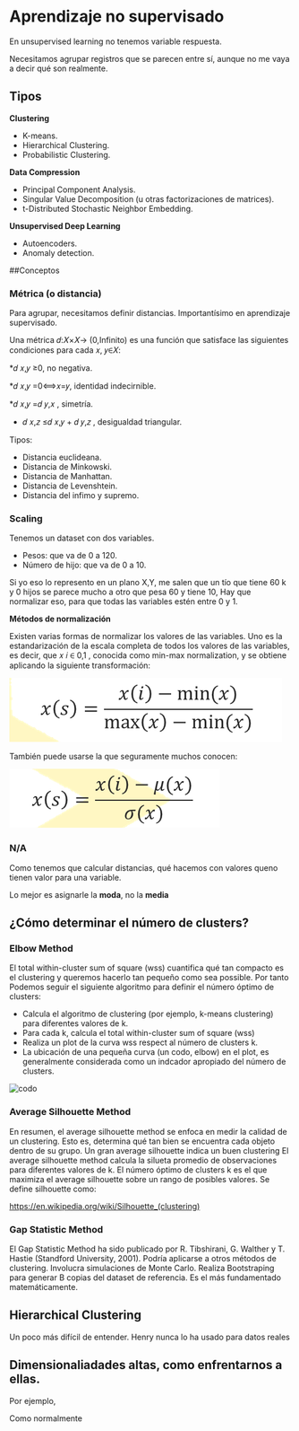 # Aprendizaje no supervisado

En unsupervised learning no tenemos variable respuesta.

Necesitamos agrupar registros que se parecen entre sí, aunque no me vaya a decir qué son realmente. 

## Tipos
**Clustering**

* K-means.
* Hierarchical Clustering.
* Probabilistic Clustering.

**Data Compression**

* Principal Component Analysis.
* Singular Value Decomposition (u otras factorizaciones de matrices).
* t-Distributed Stochastic Neighbor Embedding. 

**Unsupervised Deep Learning**

* Autoencoders.
* Anomaly detection.


##Conceptos 

### Métrica (o distancia)

Para agrupar, necesitamos definir distancias. Importantísimo en aprendizaje supervisado. 

Una métrica 𝑑:𝑋×𝑋→ (0,Infinito)  es una función que satisface las siguientes condiciones para cada 𝑥, 𝑦∈𝑋:

*𝑑 𝑥,𝑦 ≥0, no negativa.

*𝑑 𝑥,𝑦 =0⟺𝑥=𝑦, identidad indecirnible.

*𝑑 𝑥,𝑦 =𝑑 𝑦,𝑥 , simetría.

* 𝑑 𝑥,𝑧 ≤𝑑 𝑥,𝑦 + 𝑑 𝑦,𝑧 , desigualdad triangular.

Tipos:

* Distancia euclideana.
* Distancia de Minkowski.
* Distancia de Manhattan.
* Distancia de Levenshtein.
* Distancia del infimo y supremo.

### Scaling

Tenemos un dataset con dos variables.

- Pesos: que va de 0 a 120. 
- Número de hijo: que va de 0 a 10. 

Si yo eso lo represento en un plano X,Y, me salen que un tío que tiene 60 k y 0 hijos se parece mucho a otro que pesa 60 y tiene 10, Hay que normalizar eso, para que todas las variables estén entre 0 y 1. 

**Métodos de normalización**

Existen varias formas de normalizar los valores de las variables. Uno es la estandarización de la escala completa de todos los valores de las variables, es decir, que  𝑥 𝑖 ∈ 0,1 , conocida como min-max normalization, y se obtiene aplicando la siguiente transformación:

![f1](media/formula1.PNG) 

También puede usarse la que seguramente muchos conocen:

![f1](media/formula2.PNG) 

### N/A

Como tenemos que calcular distancias, qué hacemos con valores queno tienen valor para una variable. 

Lo mejor es asignarle la **moda**, no la **media**


## ¿Cómo determinar el número de clusters?

### Elbow Method

El total within-cluster sum of square (wss) cuantifica qué tan compacto es el clustering y queremos hacerlo tan pequeño como sea possible. Por tanto Podemos seguir el siguiente algoritmo para definir el número óptimo de clusters:

* Calcula el algoritmo de clustering (por ejemplo, k-means clustering) para diferentes valores de k.
* Para cada k, calcula el total within-cluster sum of square (wss)
* Realiza un plot de la curva wss respect al número de clusters k.
* La ubicación de una pequeña curva (un codo, elbow) en el plot, es generalmente considerada como un indcador apropiado del número de clusters.

![codo](https://www.researchgate.net/profile/Chirag_Deb/publication/320986519/figure/fig8/AS:560163938422791@1510564898246/Result-of-the-elbow-method-to-determine-optimum-number-of-clusters.png)

### Average Silhouette Method

En resumen, el average silhouette method se enfoca en medir la calidad de un clustering. Esto es, determina qué tan bien se encuentra cada objeto dentro de su grupo.
Un gran average silhouette indica un buen clustering
El average silhouette method calcula la silueta promedio de observaciones para diferentes valores de k.
El número óptimo de clusters k es el que maximiza el average silhouette sobre un rango de posibles valores.
Se define silhouette como:

https://en.wikipedia.org/wiki/Silhouette_(clustering)

### Gap Statistic Method

El Gap Statistic Method ha sido publicado por R. Tibshirani, G. Walther y T. Hastie (Standford University, 2001). Podría aplicarse a otros métodos de clustering.
Involucra simulaciones de Monte Carlo.
Realiza Bootstraping para generar B copias del dataset de referencia.
Es el más fundamentado matemáticamente.

## Hierarchical Clustering

Un poco más difícil de entender. Henry nunca lo ha usado para datos reales

## Dimensionaliadades altas, como enfrentarnos a ellas. 

Por ejemplo, 


Como normalmente 



